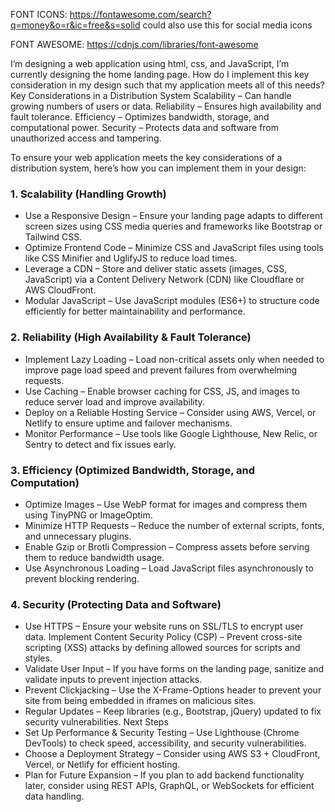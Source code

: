 FONT ICONS: https://fontawesome.com/search?q=money&o=r&ic=free&s=solid 
could also use this for social media icons 

FONT AWESOME: https://cdnjs.com/libraries/font-awesome 

<!-- Animated Glowing line border: https://youtu.be/ezP4kbOvs_E -->
<!-- Animated Glowing line border: https://youtu.be/i2qjId2QbJw -->
<!-- Animated Glowing line border: https://youtu.be/b_8fHNIHFk4 -->
<!-- Animated Moving object on a web page background: https://youtu.be/wuUSVEcK-kM -->
<!-- Moving object: https://youtu.be/qx7pSLjLNQA?list=PLwJhhWUZudKp7QPVALB_kXUyzj8cBB__L -->

<!-- https://youtu.be/SgmNxE9lWcY -->

<!-- css positioning: https://youtu.be/MxEtxo_AaZ4 -->

<!-- Creating Circle: https://youtu.be/bE8lPxi-zAU -->
<!-- how do i make items on my landing page overlaps? -->
<!-- what if I have different class for the items and how formatted in a different location in the html file. -->

I’m designing a web application using html, css, and JavaScript, I’m currently designing the home landing page. How do I implement this key consideration in my design such that my application meets all of this needs? Key Considerations in a Distribution System
Scalability – Can handle growing numbers of users or data.
Reliability – Ensures high availability and fault tolerance.
Efficiency – Optimizes bandwidth, storage, and computational power.
Security – Protects data and software from unauthorized access and tampering.

To ensure your web application meets the key considerations of a distribution system, here’s how you can implement them in your design:

### 1. Scalability (Handling Growth)
- Use a Responsive Design – Ensure your landing page adapts to different screen sizes using CSS media queries and frameworks like Bootstrap or Tailwind CSS.
- Optimize Frontend Code – Minimize CSS and JavaScript files using tools like CSS Minifier and UglifyJS to reduce load times.
- Leverage a CDN – Store and deliver static assets (images, CSS, JavaScript) via a Content Delivery Network (CDN) like Cloudflare or AWS CloudFront.
- Modular JavaScript – Use JavaScript modules (ES6+) to structure code efficiently for better maintainability and performance.
### 2. Reliability (High Availability & Fault Tolerance)
- Implement Lazy Loading – Load non-critical assets only when needed to improve page load speed and prevent failures from overwhelming requests.
- Use Caching – Enable browser caching for CSS, JS, and images to reduce server load and improve availability.
- Deploy on a Reliable Hosting Service – Consider using AWS, Vercel, or Netlify to ensure uptime and failover mechanisms.
- Monitor Performance – Use tools like Google Lighthouse, New Relic, or Sentry to detect and fix issues early.
### 3. Efficiency (Optimized Bandwidth, Storage, and Computation)
- Optimize Images – Use WebP format for images and compress them using TinyPNG or ImageOptim.
- Minimize HTTP Requests – Reduce the number of external scripts, fonts, and unnecessary plugins.
- Enable Gzip or Brotli Compression – Compress assets before serving them to reduce bandwidth usage.
- Use Asynchronous Loading – Load JavaScript files asynchronously to prevent blocking rendering.
### 4. Security (Protecting Data and Software)
- Use HTTPS – Ensure your website runs on SSL/TLS to encrypt user data.
Implement Content Security Policy (CSP) – Prevent cross-site scripting (XSS) attacks by defining allowed sources for scripts and styles.
- Validate User Input – If you have forms on the landing page, sanitize and validate inputs to prevent injection attacks.
- Prevent Clickjacking – Use the X-Frame-Options header to prevent your site from being embedded in iframes on malicious sites.
- Regular Updates – Keep libraries (e.g., Bootstrap, jQuery) updated to fix security vulnerabilities.
Next Steps
- Set Up Performance & Security Testing – Use Lighthouse (Chrome DevTools) to check speed, accessibility, and security vulnerabilities.
- Choose a Deployment Strategy – Consider using AWS S3 + CloudFront, Vercel, or Netlify for efficient hosting.
- Plan for Future Expansion – If you plan to add backend functionality later, consider using REST APIs, GraphQL, or WebSockets for efficient data handling.